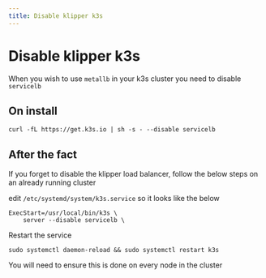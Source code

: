 ```yaml
---
title: Disable klipper k3s
---
```


# Disable klipper k3s

When you wish to use `metallb` in your k3s cluster you need to disable `servicelb`

## On install

```shell
curl -fL https://get.k3s.io | sh -s - --disable servicelb
```

## After the fact

If you forget to disable the klipper load balancer, follow the below steps on an already running cluster


edit `/etc/systemd/system/k3s.service` so it looks like the below

```shell
ExecStart=/usr/local/bin/k3s \
    server --disable servicelb \
```

Restart the service

```shell
sudo systemctl daemon-reload && sudo systemctl restart k3s
```

You will need to ensure this is done on every node in the cluster